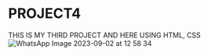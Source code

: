 # PROJECT4
THIS IS MY THIRD PROJECT AND HERE USING HTML, CSS
![WhatsApp Image 2023-09-02 at 12 58 34](https://github.com/shahanshah786/PROJECT4/assets/126701251/2587bbc5-f624-4510-8b51-04a8f3c74670)
